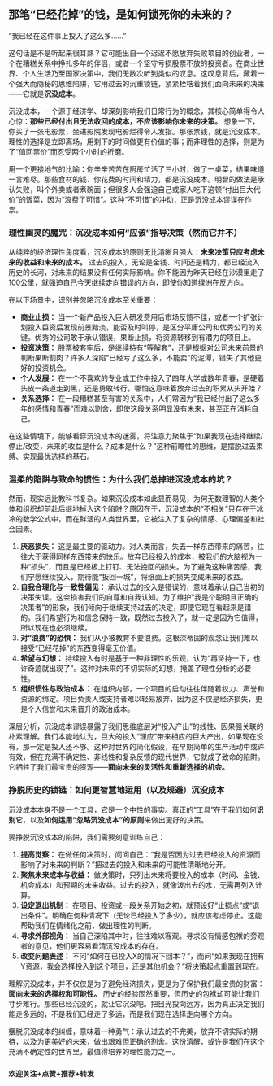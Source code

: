 ## 那笔“已经花掉”的钱，是如何锁死你的未来的？

“我已经在这件事上投入了这么多……”

这句话是不是听起来很耳熟？它可能出自一个迟迟不愿放弃失败项目的创业者，一个在糟糕关系中挣扎多年的伴侣，或者一个坚守亏损股票不放的投资者。在商业世界、个人生活乃至国家决策中，我们无数次听到类似的叹息。这叹息背后，藏着一个强大而隐秘的思维陷阱，它用过去的沉重锁链，紧紧桎梏着我们面向未来的决策——它就是**沉没成本**。

沉没成本，一个源于经济学、却深刻影响我们日常行为的概念，其核心简单得令人心惊：**那些已经付出且无法收回的成本，不应该影响你未来的决策。** 想象一下，你买了一张电影票，坐进影院发现电影烂得令人发指。那张票钱，就是沉没成本。理性的选择是立即离场，用剩下的时间做更有价值的事；而非理性的选择，则是为了“值回票价”而忍受两个小时的折磨。

用一个更接地气的比喻：你辛辛苦苦在厨房忙活了三小时，做了一桌菜，结果味道一言难尽。那些食材的钱、你花费的时间和精力，都是沉没成本。明智的做法是承认失败，叫个外卖或者煮碗面；但很多人会强迫自己或家人吃下这顿“付出巨大代价”的饭菜，因为“浪费了可惜”。这种“不可惜”的冲动，正是沉没成本谬误在作祟。

### **理性幽灵的魔咒：沉没成本如何“应该”指导决策（然而它并不）**

从纯粹的经济理性角度看，沉没成本的原则无比清晰且强大：**未来决策只应考虑未来的收益和未来的成本。** 过去的投入，无论是金钱、时间还是精力，都已经流入历史的长河，对未来的结果没有任何实际影响。你不能因为昨天已经在沙漠里走了100公里，就强迫自己今天继续走向错误的方向，即使你知道绿洲在反方向。

在以下场景中，识别并忽略沉没成本至关重要：

* **商业止损：** 当一个新产品投入巨大研发费用后市场反馈不佳，或者一个扩张计划投入巨资后发现前景黯淡，能否及时叫停，是区分平庸公司和优秀公司的关键。优秀的公司敢于承认错误，果断止损，将资源转移到有潜力的项目上。
* **投资决策：** 股票被套牢后，是继续持有“等解套”，还是根据对公司未来前景的判断果断割肉？许多人深陷“已经亏了这么多，不能卖”的泥潭，错失了其他更好的投资机会。
* **个人发展：** 在一个不喜欢的专业或工作中投入了四年大学或数年青春，是硬着头皮一条道走到黑，还是勇敢转行，哪怕这意味着放弃过去的积累从头开始？
* **关系选择：** 在一段糟糕甚至有害的关系中，人们常因为“我已经付出了这么多年的感情和青春”而难以割舍，即使这段关系明显没有未来，甚至正在消耗自己。

在这些情境下，能够看穿沉没成本的迷雾，将注意力聚焦于“如果我现在选择继续/停止/改变，未来的收益是什么？成本是什么？”这种前瞻性的思维，是摆脱过去束缚、实现最优选择的基石。

### **温柔的陷阱与致命的惯性：为什么我们总掉进沉没成本的坑？**

然而，现实远比教科书复杂。如果沉没成本如此显而易见，为何无数理智的人类个体和组织却前赴后继地掉入这个陷阱？原因在于，沉没成本的“不相关”只存在于冰冷的数学公式中，而在鲜活的人类世界里，它被注入了复杂的情感、心理偏差和社会因素。

1.  **厌恶损失：** 这是最主要的驱动力。对人类而言，失去一样东西带来的痛苦，往往大于获得同样东西带来的快乐。放弃已经投入的成本，被我们的大脑视为一种“损失”，而且是已经板上钉钉、无法挽回的损失。为了避免这种痛苦感，我们宁愿继续投入，期待能“扳回一城”，将纸面上的损失变成未来的收益。
2.  **自我合理化与一致性偏见：** 承认过去的投入是错误的，意味着承认自己当初的决策失误。这会损害我们的自尊和自我认知。为了维护“我是个聪明且正确的决策者”的形象，我们倾向于继续支持过去的决定，即便它现在看起来是错的。我们希望行为和信念保持一致，既然过去投入了，就一定是因为它值得，所以现在也必须继续。
3.  **对“浪费”的恐惧：** 我们从小被教育不要浪费。这根深蒂固的观念让我们难以接受“已经花掉”的东西变得毫无价值。
4.  **希望与幻想：** 持续投入有时是基于一种非理性的乐观，认为“再坚持一下，也许奇迹就出现了”。这种对未来的不切实际的幻想，掩盖了理性分析的必要性。
5.  **组织惯性与政治成本：** 在组织内部，一个项目的启动往往伴随着权力、声誉和资源的绑定。项目负责人或支持者难以轻易放弃，因为这不仅是经济损失，更是个人信誉和未来晋升的政治成本。

深层分析，沉没成本谬误暴露了我们思维底层对“投入产出”的线性、因果强关联的朴素理解。我们本能地认为，巨大的投入“理应”带来相应的巨大产出，如果现在没有，那一定是投入还不够。这种对世界的简化假设，在早期简单的生产活动中或许有效，但在充满不确定性、非线性和复杂反馈的现代世界，它就成了致命的陷阱。它牺牲了我们最宝贵的资源——**面向未来的灵活性和重新选择的机会。**

### **挣脱历史的锁链：如何更智慧地运用（以及规避）沉没成本**

沉没成本本身不是一个工具，它是一个中性的事实。真正的“工具”在于我们如何**识别它**，以及**如何运用“忽略沉没成本”的原则**来做出更好的决策。

要挣脱沉没成本的陷阱，我们需要刻意训练自己：

1.  **提高觉察：** 在做任何决策时，问问自己：“我是否因为过去已经投入的资源而影响了对未来的判断？”把过去的投入和未来的可能性清晰地分开。
2.  **聚焦未来成本与收益：** 做决策时，只列出未来将要投入的成本（时间、金钱、机会成本）和预期的未来收益。过去的投入，就像泼出去的水，无需再列入计算。
3.  **设定退出机制：** 在项目、投资或一段关系开始之初，就预设好“止损点”或“退出条件”。明确在何种情况下（无论已经投入了多少），就应该考虑停止。这能帮助我们在情绪化之前，做出理性的判断。
4.  **寻求外部视角：** 当自己深陷其中时，往往难以客观。寻求没有情感包袱的旁观者的意见，他们更容易看清沉没成本的存在。
5.  **改变问题表述：** 不问“如何在已投入X的情况下回本？”，而问“如果我现在拥有Y资源，我会选择投入到这个项目，还是其他机会？”将决策起点重置到现在。

理解沉没成本，并不仅仅是为了避免经济损失，更是为了保护我们最宝贵的财富：**面向未来的选择权和可能性。** 历史的经验固然重要，但历史的包袱却可能让我们寸步难行。那些已经沉没的，就让它沉没吧。把目光投向远方，因为真正决定我们能走多远的，不是我们已经走了多远，而是我们现在选择走向哪个方向。

摆脱沉没成本的纠缠，意味着一种勇气：承认过去的不完美，放弃不切实际的期待，以及为更美好的未来，做出艰难但正确的割舍。这份清醒，或许是我们在这个充满不确定性的世界里，最值得培养的理性能力之一。

###

**欢迎关注+点赞+推荐+转发**
